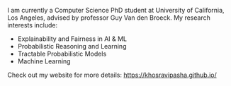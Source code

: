 I am currently a Computer Science PhD student at University of California, Los Angeles, advised by professor Guy Van den Broeck. My research interests include:

- Explainability and Fairness in AI & ML
- Probabilistic Reasoning and Learning
- Tractable Probabilistic Models
- Machine Learning

Check out my website for more details: https://khosravipasha.github.io/
<!--
**khosravipasha/khosravipasha** is a ✨ _special_ ✨ repository because its `README.md` (this file) appears on your GitHub profile.

Here are some ideas to get you started:

- 🔭 I’m currently working on ...
- 🌱 I’m currently learning ...
- 👯 I’m looking to collaborate on ...
- 🤔 I’m looking for help with ...
- 💬 Ask me about ...
- 📫 How to reach me: ...
- ⚡ Fun fact: ...
-->
